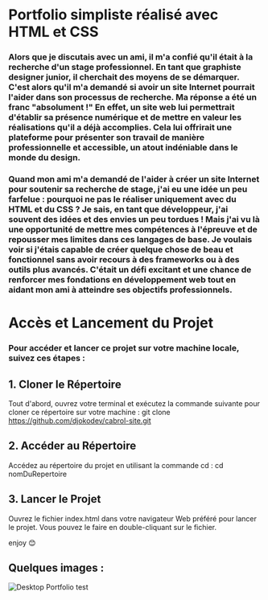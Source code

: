 # Portfolio simpliste réalisé avec HTML et CSS

### Alors que je discutais avec un ami, il m'a confié qu'il était à la recherche d'un stage professionnel. En tant que graphiste designer junior, il cherchait des moyens de se démarquer. C'est alors qu'il m'a demandé si avoir un site Internet pourrait l'aider dans son processus de recherche. Ma réponse a été un franc "absolument !" En effet, un site web lui permettrait d'établir sa présence numérique et de mettre en valeur les réalisations qu'il a déjà accomplies. Cela lui offrirait une plateforme pour présenter son travail de manière professionnelle et accessible, un atout indéniable dans le monde du design.

### Quand mon ami m'a demandé de l'aider à créer un site Internet pour soutenir sa recherche de stage, j'ai eu une idée un peu farfelue : pourquoi ne pas le réaliser uniquement avec du HTML et du CSS ? Je sais, en tant que développeur, j'ai souvent des idées et des envies un peu tordues ! Mais j'ai vu là une opportunité de mettre mes compétences à l'épreuve et de repousser mes limites dans ces langages de base. Je voulais voir si j'étais capable de créer quelque chose de beau et fonctionnel sans avoir recours à des frameworks ou à des outils plus avancés. C'était un défi excitant et une chance de renforcer mes fondations en développement web tout en aidant mon ami à atteindre ses objectifs professionnels.

# Accès et Lancement du Projet

### Pour accéder et lancer ce projet sur votre machine locale, suivez ces étapes :

## 1. Cloner le Répertoire
  Tout d'abord, ouvrez votre terminal et exécutez la commande suivante pour cloner ce répertoire sur votre machine : git clone https://github.com/djokodev/cabrol-site.git  

## 2. Accéder au Répertoire
Accédez au répertoire du projet en utilisant la commande cd : cd nomDuRepertoire

## 3. Lancer le Projet
Ouvrez le fichier index.html dans votre navigateur Web préféré pour lancer le projet. Vous pouvez le faire en double-cliquant sur le fichier.



enjoy 😊


## Quelques images :

![Desktop Portfolio test](https://github.com/djokodev/cabrol-site/assets/161902861/2064d57d-6630-4f46-93c1-a4160e337e79)

